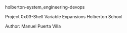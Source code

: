 holberton-system_engineering-devops

Project 0x03-Shell Variable Expansions Holberton School

Author: Manuel Puerta Villa 
